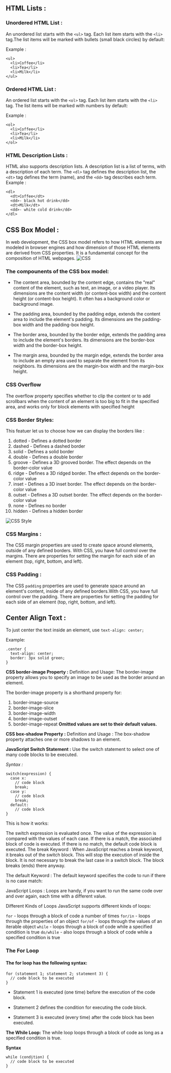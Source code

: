 ## HTML Lists :

### Unordered HTML List :

An unordered list starts with the ``<ul>`` tag. Each list item starts with the ``<li>`` tag.The list items will be marked with bullets (small black circles) by default:

Example :
~~~
<ul>
  <li>Coffee</li>
  <li>Tea</li>
  <li>Milk</li>
</ul>
~~~

### Ordered HTML List :

An ordered list starts with the ``<ol>`` tag. Each list item starts with the ``<li>`` tag. The list items will be marked with numbers by default:

Example :

~~~
<ol>
  <li>Coffee</li>
  <li>Tea</li>
  <li>Milk</li>
</ol>
~~~

### HTML Description Lists :
HTML also supports description lists. A description list is a list of terms, with a description of each term. The ``<dl>`` tag defines the description list, the ``<dt>`` tag defines the term (name), and the ``<dd>`` tag describes each term.
Example :
~~~
<dl>
  <dt>Coffee</dt>
  <dd>- black hot drink</dd>
  <dt>Milk</dt>
  <dd>- white cold drink</dd>
</dl>
~~~

## CSS Box Model :
In web development, the CSS box model refers to how HTML elements are modeled in browser engines and how dimension of those HTML elements are derived from CSS properties. It is a fundamental concept for the composition of HTML webpages.
![CSS](https://camo.githubusercontent.com/7fc9490e06bb49b55d4402d71e83393959c4c3a4d8e2807e8d4e1524af372ce2/68747470733a2f2f7777772e77617368696e67746f6e2e6564752f616363657373636f6d707574696e672f77656264322f73747564656e742f756e6974332f696d616765732f626f786d6f64656c2e676966)

### The compounents of the CSS box model:
* The content area, bounded by the content edge, contains the "real" content of the element, such as text, an image, or a video player. Its dimensions are the content width (or content-box width) and the content height (or content-box height). It often has a background color or background image.

* The padding area, bounded by the padding edge, extends the content area to include the element's padding. Its dimensions are the padding-box width and the padding-box height.

* The border area, bounded by the border edge, extends the padding area to include the element's borders. Its dimensions are the border-box width and the border-box height.

* The margin area, bounded by the margin edge, extends the border area to include an empty area used to separate the element from its neighbors. Its dimensions are the margin-box width and the margin-box height.

### CSS Overflow
The overflow property specifies whether to clip the content or to add scrollbars when the content of an element is too big to fit in the specified area, and works only for block elements with specified height

### CSS Border Styles:
This featuer let us to choose how we can display the borders like :

1. dotted - Defines a dotted border
2. dashed - Defines a dashed border
3. solid - Defines a solid border
4. double - Defines a double border
5. groove - Defines a 3D grooved border. The effect depends on the border-color value
6. ridge - Defines a 3D ridged border. The effect depends on the border-color value
7. inset - Defines a 3D inset border. The effect depends on the border-color value
8. outset - Defines a 3D outset border. The effect depends on the border-color value
9. none - Defines no border
10. hidden - Defines a hidden border

![CSS Style](https://camo.githubusercontent.com/8e1d669bd796adade097e1b060d0bb00be415723a3d05ece4b8fa0934b3f4b7a/68747470733a2f2f73332e616d617a6f6e6177732e636f6d2f776562756361746f722d686f772d746f732f323330342e706e67)

### CSS Margins :
The CSS margin properties are used to create space around elements, outside of any defined borders. With CSS, you have full control over the margins. There are properties for setting the margin for each side of an element (top, right, bottom, and left).

### CSS Padding :
The CSS `padding` properties are used to generate space around an element's content, inside of any defined borders.With CSS, you have full control over the padding. There are properties for setting the padding for each side of an element (top, right, bottom, and left).

## Center Align Text :
To just center the text inside an element, use `text-align: center;`

Example:
~~~
.center {
  text-align: center;
  border: 3px solid green;
}
~~~

**CSS border-image Property :**
Definition and Usage: The border-image property allows you to specify an image to be used as the border around an element.

The border-image property is a shorthand property for:

1. border-image-source
2. border-image-slice
3. border-image-width
4. border-image-outset
5. border-image-repeat
**Omitted values are set to their default values.**

**CSS box-shadow Property :**
Definition and Usage : The box-shadow property attaches one or more shadows to an element.

**JavaScript Switch Statement :**
Use the switch statement to select one of many code blocks to be executed.

*Syntax :*
~~~
switch(expression) {
  case x:
    // code block
    break;
  case y:
    // code block
    break;
  default:
    // code block
}
~~~

This is how it works:

The switch expression is evaluated once.
The value of the expression is compared with the values of each case.
If there is a match, the associated block of code is executed.
If there is no match, the default code block is executed.
The break Keyword :
When JavaScript reaches a break keyword, it breaks out of the switch block. This will stop the execution of inside the block. It is not necessary to break the last case in a switch block. The block breaks (ends) there anyway.

The default Keyword :
The default keyword specifies the code to run if there is no case match:

JavaScript Loops :
Loops are handy, if you want to run the same code over and over again, each time with a different value.

Different Kinds of Loops
JavaScript supports different kinds of loops:

`for` - loops through a block of code a number of times
`for/in` - loops through the properties of an object
`for/of` - loops through the values of an iterable object
`while` - loops through a block of code while a specified condition is true
`do/while` - also loops through a block of code while a specified condition is true


### The For Loop
#### The for loop has the following syntax:

~~~
for (statement 1; statement 2; statement 3) {
  // code block to be executed
}
~~~

* Statement 1 is executed (one time) before the execution of the code block.

* Statement 2 defines the condition for executing the code block.

* Statement 3 is executed (every time) after the code block has been executed.

**The While Loop:**
The while loop loops through a block of code as long as a specified condition is true.

**Syntax**
~~~
while (condition) {
  // code block to be executed
}
~~~